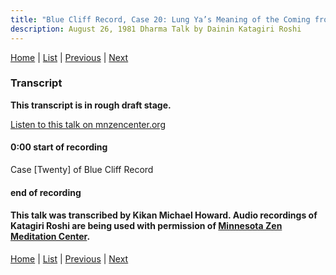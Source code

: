 ```yaml
---
title: "Blue Cliff Record, Case 20: Lung Ya’s Meaning of the Coming from the West – Talk 1"
description: August 26, 1981 Dharma Talk by Dainin Katagiri Roshi
---
```


[Home](index) \| [List](list#1981) \| 
[Previous](unfinished-1981-1) \| 
[Next](unfinished-1981-2) 

### Transcript

**This transcript is in rough draft stage.**

<a href="https://www.mnzencenter.org/the-dainin-katagiri-audio-archive/blue-cliff-record-case-20-lecture-1" target="_blank">Listen to this talk on mnzencenter.org</a>

<a name="000"></a>
#### 0:00 start of recording


Case [Twenty] of Blue Cliff Record




#### end of recording


#### This talk was transcribed by Kikan Michael Howard. Audio recordings of Katagiri Roshi are being used with permission of [Minnesota Zen Meditation Center](https://www.mnzencenter.org/katagiri-project.html).

[Home](index) \| [List](list#1981) \| 
[Previous](unfinished-1981-1) \| 
[Next](unfinished-1981-2)